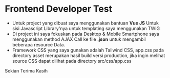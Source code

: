 # Frontend Developer Test

- Untuk project yang dibuat saya menggunakan bantuan **Vue JS** Untuk sisi Javascript Library\'nya untuk templating saya menggunakan TWIG
- Di project ini saya fokuskan pada Desktop & Mobile Smartphone
saya menggunakan method AJAX Call ke file **.json** untuk mengambil beberapa resource Data.
- Framework CSS yang saya gunakan adalah Tailwind CSS, app.css pada directory asset merupakan hasil
build versi production, jika ingin melihat source CSS dapat dilihat pada directory src/css/app.css

Sekian Terima Kasih
